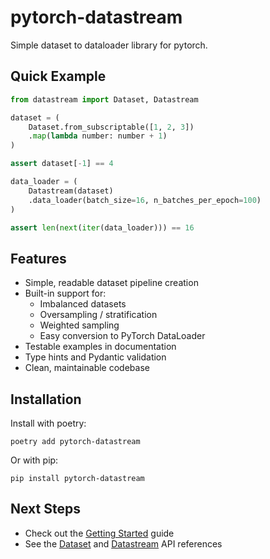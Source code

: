 # pytorch-datastream

Simple dataset to dataloader library for pytorch.

## Quick Example

<!--pytest-codeblocks:importorskip(datastream)-->

```python
from datastream import Dataset, Datastream

dataset = (
    Dataset.from_subscriptable([1, 2, 3])
    .map(lambda number: number + 1)
)

assert dataset[-1] == 4

data_loader = (
    Datastream(dataset)
    .data_loader(batch_size=16, n_batches_per_epoch=100)
)

assert len(next(iter(data_loader))) == 16
```

## Features

- Simple, readable dataset pipeline creation
- Built-in support for:
  - Imbalanced datasets
  - Oversampling / stratification
  - Weighted sampling
  - Easy conversion to PyTorch DataLoader
- Testable examples in documentation
- Type hints and Pydantic validation
- Clean, maintainable codebase

## Installation

Install with poetry:

```text
poetry add pytorch-datastream
```

Or with pip:

```text
pip install pytorch-datastream
```

## Next Steps

- Check out the [Getting Started](getting-started.md) guide
- See the [Dataset](dataset.md) and [Datastream](datastream.md) API references
